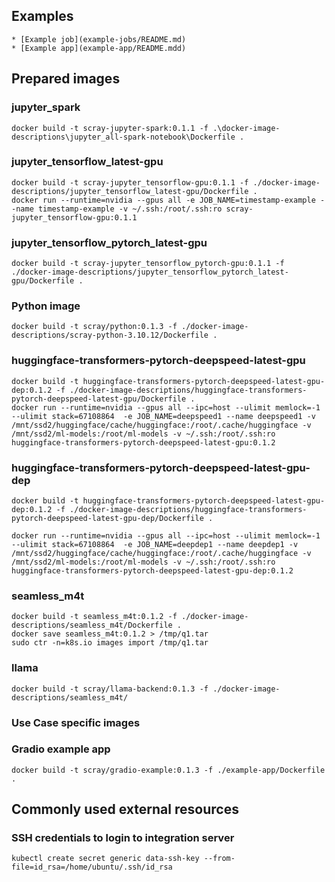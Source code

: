 ## Examples
    * [Example job](example-jobs/README.md)
    * [Example app](example-app/README.mdd)

## Prepared images

### jupyter_spark
```
docker build -t scray-jupyter-spark:0.1.1 -f .\docker-image-descriptions\jupyter_all-spark-notebook\Dockerfile .
```

### jupyter_tensorflow_latest-gpu
```
docker build -t scray-jupyter_tensorflow-gpu:0.1.1 -f ./docker-image-descriptions/jupyter_tensorflow_latest-gpu/Dockerfile .
docker run --runtime=nvidia --gpus all -e JOB_NAME=timestamp-example --name timestamp-example -v ~/.ssh:/root/.ssh:ro scray-jupyter_tensorflow-gpu:0.1.1
```

### jupyter_tensorflow_pytorch_latest-gpu
```
docker build -t scray-jupyter_tensorflow_pytorch-gpu:0.1.1 -f ./docker-image-descriptions/jupyter_tensorflow_pytorch_latest-gpu/Dockerfile .
```

### Python image

```
docker build -t scray/python:0.1.3 -f ./docker-image-descriptions/scray-python-3.10.12/Dockerfile .
```

### huggingface-transformers-pytorch-deepspeed-latest-gpu
```
docker build -t huggingface-transformers-pytorch-deepspeed-latest-gpu-dep:0.1.2 -f ./docker-image-descriptions/huggingface-transformers-pytorch-deepspeed-latest-gpu/Dockerfile .
docker run --runtime=nvidia --gpus all --ipc=host --ulimit memlock=-1 --ulimit stack=67108864  -e JOB_NAME=deepspeed1 --name deepspeed1 -v /mnt/ssd2/huggingface/cache/huggingface:/root/.cache/huggingface -v /mnt/ssd2/ml-models:/root/ml-models -v ~/.ssh:/root/.ssh:ro huggingface-transformers-pytorch-deepspeed-latest-gpu:0.1.2

```

### huggingface-transformers-pytorch-deepspeed-latest-gpu-dep
```
docker build -t huggingface-transformers-pytorch-deepspeed-latest-gpu-dep:0.1.2 -f ./docker-image-descriptions/huggingface-transformers-pytorch-deepspeed-latest-gpu-dep/Dockerfile .

docker run --runtime=nvidia --gpus all --ipc=host --ulimit memlock=-1 --ulimit stack=67108864  -e JOB_NAME=deepdep1 --name deepdep1 -v /mnt/ssd2/huggingface/cache/huggingface:/root/.cache/huggingface -v /mnt/ssd2/ml-models:/root/ml-models -v ~/.ssh:/root/.ssh:ro huggingface-transformers-pytorch-deepspeed-latest-gpu-dep:0.1.2

```

### seamless_m4t
```
docker build -t seamless_m4t:0.1.2 -f ./docker-image-descriptions/seamless_m4t/Dockerfile .
docker save seamless_m4t:0.1.2 > /tmp/q1.tar
sudo ctr -n=k8s.io images import /tmp/q1.tar
```

### llama

```
docker build -t scray/llama-backend:0.1.3 -f ./docker-image-descriptions/seamless_m4t/ 
```
### Use Case specific images

### Gradio example app

```
docker build -t scray/gradio-example:0.1.3 -f ./example-app/Dockerfile .
```

## Commonly used external resources
### SSH credentials to login to integration server

```
kubectl create secret generic data-ssh-key --from-file=id_rsa=/home/ubuntu/.ssh/id_rsa
```

